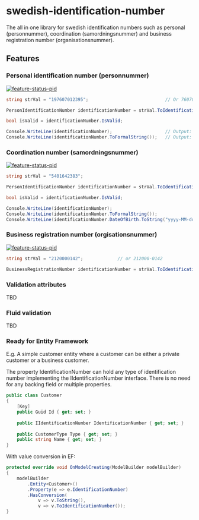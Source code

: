 # swedish-identification-number

The all in one library for swedish identification numbers such as personal (personnummer), coordination (samordningsnummer) and business registration number (organisationsnummer).

## Features

### Personal identification number (personnummer)
[![feature-status-pid](https://img.shields.io/badge/Status-In%20progress-yellow.svg)](https://github.com/psafth/swedish-identification-number/issues/4)

```C#
string strVal = "197607012395";                             // Or 7607012395, or 760701-2395 or 19760701-2395

PersonIdentificationNumber identificationNumber = strVal.ToIdentificationNumber();

bool isValid = identificationNumber.IsValid;

Console.WriteLine(identificationNumber);                    // Output: 197607012395
Console.WriteLine(identificationNumber.ToFormalString());   // Output: 760701-2395

```

### Coordination number (samordningsnummer)
[![feature-status-pid](https://img.shields.io/badge/Status-In%20progress-yellow.svg)](https://github.com/psafth/swedish-identification-number/issues/4)

```C#
string strVal = "5401642383";

PersonIdentificationNumber identificationNumber = strVal.ToIdentificationNumber();

bool isValid = identificationNumber.IsValid;

Console.WriteLine(identificationNumber);                                        // Output: 195401642383
Console.WriteLine(identificationNumber.ToFormalString());                       // Output: 540164-2383
Console.WriteLine(identificationNumber.DateOfBirth.ToString("yyyy-MM-dd"));     // Output: 1954-01-04
```

### Business registration number (orgisationsnummer)
[![feature-status-pid](https://img.shields.io/badge/Status-In%20progress-yellow.svg)](https://github.com/psafth/swedish-identification-number/issues/5)
```C#
string strVal = "2120000142";             // or 212000-0142

BusinessRegistrationNumber identificationNumber = strVal.ToIdentificationNumber();
```

### Validation attributes
TBD

### Fluid validation
TBD

### Ready for Entity Framework
E.g. A simple customer entity where a customer can be either a private customer or a business customer.

The property IdentificationNumber can hold any type of identification number implementing the IIdentificationNumber interface. There is no need for any backing field or multiple properties.

```C#
public class Customer
{
    [Key]
    public Guid Id { get; set; }
    
    public IIdentificationNumber IdentificationNumber { get; set; }
    
    public CustomerType Type { get; set; }
    public string Name { get; set; }
}
```
With value conversion in EF:
```C#
protected override void OnModelCreating(ModelBuilder modelBuilder)
{
    modelBuilder
        .Entity<Customer>()
        .Property(e => e.IdentificationNumber)
        .HasConversion(
            v => v.ToString(),
            v => v.ToIdentificationNumber());
}
```

